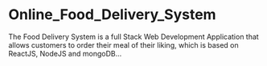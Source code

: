 # Online_Food_Delivery_System
The Food Delivery System is a full Stack Web Development Application that allows customers to order their meal of their liking, which is based on ReactJS, NodeJS and mongoDB... 
